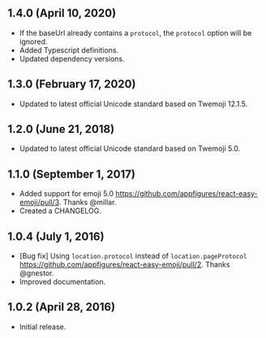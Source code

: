 ## 1.4.0 (April 10, 2020)
- If the baseUrl already contains a `protocol`, the `protocol` option will be ignored.
- Added Typescript definitions.
- Updated dependency versions.

## 1.3.0 (February 17, 2020)
- Updated to latest official Unicode standard based on Twemoji 12.1.5.

## 1.2.0 (June 21, 2018)
- Updated to latest official Unicode standard based on Twemoji 5.0.

## 1.1.0 (September 1, 2017)

- Added support for emoji 5.0 https://github.com/appfigures/react-easy-emoji/pull/3. Thanks @millar.
- Created a CHANGELOG.

## 1.0.4 (July 1, 2016)

- [Bug fix] Using `location.protocol` instead of `location.pageProtocol` https://github.com/appfigures/react-easy-emoji/pull/2. Thanks @gnestor.
- Improved documentation.

## 1.0.2 (April 28, 2016)
- Initial release.